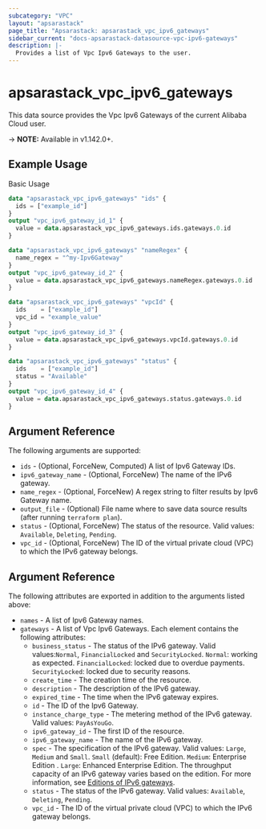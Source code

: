 ```yaml
---
subcategory: "VPC"
layout: "apsarastack"
page_title: "Apsarastack: apsarastack_vpc_ipv6_gateways"
sidebar_current: "docs-apsarastack-datasource-vpc-ipv6-gateways"
description: |-
  Provides a list of Vpc Ipv6 Gateways to the user.
---
```


# apsarastack\_vpc\_ipv6\_gateways

This data source provides the Vpc Ipv6 Gateways of the current Alibaba Cloud user.

-> **NOTE:** Available in v1.142.0+.

## Example Usage

Basic Usage

```terraform
data "apsarastack_vpc_ipv6_gateways" "ids" {
  ids = ["example_id"]
}
output "vpc_ipv6_gateway_id_1" {
  value = data.apsarastack_vpc_ipv6_gateways.ids.gateways.0.id
}

data "apsarastack_vpc_ipv6_gateways" "nameRegex" {
  name_regex = "^my-Ipv6Gateway"
}
output "vpc_ipv6_gateway_id_2" {
  value = data.apsarastack_vpc_ipv6_gateways.nameRegex.gateways.0.id
}

data "apsarastack_vpc_ipv6_gateways" "vpcId" {
  ids    = ["example_id"]
  vpc_id = "example_value"
}
output "vpc_ipv6_gateway_id_3" {
  value = data.apsarastack_vpc_ipv6_gateways.vpcId.gateways.0.id
}

data "apsarastack_vpc_ipv6_gateways" "status" {
  ids    = ["example_id"]
  status = "Available"
}
output "vpc_ipv6_gateway_id_4" {
  value = data.apsarastack_vpc_ipv6_gateways.status.gateways.0.id
}

```

## Argument Reference

The following arguments are supported:

* `ids` - (Optional, ForceNew, Computed)  A list of Ipv6 Gateway IDs.
* `ipv6_gateway_name` - (Optional, ForceNew) The name of the IPv6 gateway.
* `name_regex` - (Optional, ForceNew) A regex string to filter results by Ipv6 Gateway name.
* `output_file` - (Optional) File name where to save data source results (after running `terraform plan`).
* `status` - (Optional, ForceNew) The status of the resource. Valid values: `Available`, `Deleting`, `Pending`.
* `vpc_id` - (Optional, ForceNew) The ID of the virtual private cloud (VPC) to which the IPv6 gateway belongs.

## Argument Reference

The following attributes are exported in addition to the arguments listed above:

* `names` - A list of Ipv6 Gateway names.
* `gateways` - A list of Vpc Ipv6 Gateways. Each element contains the following attributes:
	* `business_status` - The status of the IPv6 gateway. Valid values:`Normal`, `FinancialLocked` and `SecurityLocked`. `Normal`: working as expected. `FinancialLocked`: locked due to overdue payments. `SecurityLocked`: locked due to security reasons.
	* `create_time` - The creation time of the resource.
	* `description` - The description of the IPv6 gateway.
	* `expired_time` - The time when the IPv6 gateway expires.
	* `id` - The ID of the Ipv6 Gateway.
	* `instance_charge_type` - The metering method of the IPv6 gateway. Valid values: `PayAsYouGo`.
	* `ipv6_gateway_id` - The first ID of the resource.
	* `ipv6_gateway_name` - The name of the IPv6 gateway.
	* `spec` - The specification of the IPv6 gateway. Valid values: `Large`, `Medium` and `Small`. `Small` (default): Free Edition. `Medium`: Enterprise Edition . `Large`: Enhanced Enterprise Edition. The throughput capacity of an IPv6 gateway varies based on the edition. For more information, see [Editions of IPv6 gateways](https://www.alibabacloud.com/help/doc-detail/98926.htm).
	* `status` - The status of the IPv6 gateway. Valid values: `Available`, `Deleting`, `Pending`.
	* `vpc_id` - The ID of the virtual private cloud (VPC) to which the IPv6 gateway belongs.
